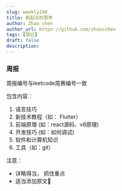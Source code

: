 ```yaml
---
slug: weekly240
title: 新起点的思考
author: Zhao chen
author_url: https://github.com/zhaocchen
tags: [周记]
draft: false
description:
---
```


<!--truncate-->

### 周报

周报编号与leetcode周赛编号一致

包含内容：
1. 语言技巧
2. 新技术教程（如： Flutter）
3. 前端原理 (如：react源码、v8原理)
4. 开发技巧 (如：如何调试)
5. 软件和计算机知识
6. 工具（如：git）

注意：
- 详略得当， 抓住重点
- 适当添加原文🔗
